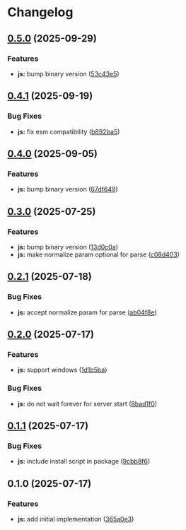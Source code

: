 # Changelog

## [0.5.0](https://github.com/MunifTanjim/go-ptt/compare/js-v0.4.1...js-v0.5.0) (2025-09-29)


### Features

* **js:** bump binary version ([53c43e5](https://github.com/MunifTanjim/go-ptt/commit/53c43e501b77dd209420eca1ad18fdba6f7a2bdd))

## [0.4.1](https://github.com/MunifTanjim/go-ptt/compare/js-v0.4.0...js-v0.4.1) (2025-09-19)


### Bug Fixes

* **js:** fix esm compatibility ([b892ba5](https://github.com/MunifTanjim/go-ptt/commit/b892ba5a32c7962a86a85f366bd6b28e65afcebc))

## [0.4.0](https://github.com/MunifTanjim/go-ptt/compare/js-v0.3.0...js-v0.4.0) (2025-09-05)


### Features

* **js:** bump binary version ([67df649](https://github.com/MunifTanjim/go-ptt/commit/67df649c95a36b4c8354bb424effe3d551f8d0dc))

## [0.3.0](https://github.com/MunifTanjim/go-ptt/compare/js-v0.2.1...js-v0.3.0) (2025-07-25)


### Features

* **js:** bump binary version ([13d0c0a](https://github.com/MunifTanjim/go-ptt/commit/13d0c0a4b359496ee46f211c8437254336dc8cbc))
* **js:** make normalize param optional for parse ([c08d403](https://github.com/MunifTanjim/go-ptt/commit/c08d4037f4f8ff2e1137335a16c0eeab15fa48c0))

## [0.2.1](https://github.com/MunifTanjim/go-ptt/compare/js-v0.2.0...js-v0.2.1) (2025-07-18)


### Bug Fixes

* **js:** accept normalize param for parse ([ab04f8e](https://github.com/MunifTanjim/go-ptt/commit/ab04f8ebf5e25fcd8e1ce622141b8710c43e046b))

## [0.2.0](https://github.com/MunifTanjim/go-ptt/compare/js-v0.1.1...js-v0.2.0) (2025-07-17)


### Features

* **js:** support windows ([1d1b5ba](https://github.com/MunifTanjim/go-ptt/commit/1d1b5bad465190c54ae7ccdb641ea8c61128c56d))


### Bug Fixes

* **js:** do not wait forever for server start ([8bad1f0](https://github.com/MunifTanjim/go-ptt/commit/8bad1f0d4747e8fd1547cf1bb7e468036e33b9ab))

## [0.1.1](https://github.com/MunifTanjim/go-ptt/compare/js-v0.1.0...js-v0.1.1) (2025-07-17)


### Bug Fixes

* **js:** include install script in package ([9cbb8f6](https://github.com/MunifTanjim/go-ptt/commit/9cbb8f6b229996f5f0949b2685be883e9fa099a5))

## 0.1.0 (2025-07-17)


### Features

* **js:** add initial implementation ([365a0e3](https://github.com/MunifTanjim/go-ptt/commit/365a0e3fc23184c0563ab4be7ece0ca38008de86))
